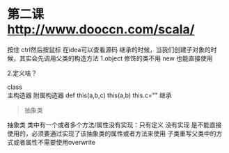 # 第二课  http://www.dooccn.com/scala/
按住 ctrl然后按鼠标 在idea可以查看源码
继承的时候，当我们创建子对象的时候，其实会先调用父类的构造方法
1.object  修饰的类不用 new  也能直接使用 

2.定义啥？


class   
主构造器
附属构造器
def  this(a,b,c)
  this(a,b)
  this.c=""
继承


> 抽象类


抽象类
 类中有一个或者多个方法/属性没有实现：只有定义 没有实现
 是不能直接使用的，必须要通过实现了该抽象类的属性或者方法来使用
 子类重写父类中的方式或者属性不需要使用overwrite

